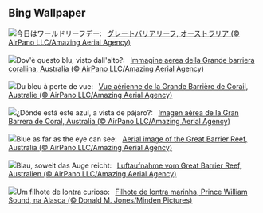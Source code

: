 ## Bing Wallpaper
![](https://www.bing.com/th?id=OHR.ReefAwareness_JA-JP3893578762_UHD.jpg&w=1000)今日はワールドリーフデー:&nbsp;&ensp;[グレートバリアリーフ, オーストラリア (© AirPano LLC/Amazing Aerial Agency)](https://www.bing.com/th?id=OHR.ReefAwareness_JA-JP3893578762_UHD.jpg)
<br><br/>
![](https://www.bing.com/th?id=OHR.ReefAwareness_IT-IT7365437503_UHD.jpg&w=1000)Dov'è questo blu, visto dall'alto?:&nbsp;&ensp;[Immagine aerea della Grande barriera corallina, Australia (© AirPano LLC/Amazing Aerial Agency)](https://www.bing.com/th?id=OHR.ReefAwareness_IT-IT7365437503_UHD.jpg)
<br><br/>
![](https://www.bing.com/th?id=OHR.ReefAwareness_FR-FR6730128355_UHD.jpg&w=1000)Du bleu à perte de vue:&nbsp;&ensp;[Vue aérienne de la Grande Barrière de Corail, Australie (© AirPano LLC/Amazing Aerial Agency)](https://www.bing.com/th?id=OHR.ReefAwareness_FR-FR6730128355_UHD.jpg)
<br><br/>
![](https://www.bing.com/th?id=OHR.ReefAwareness_ES-ES1945757538_UHD.jpg&w=1000)¿Dónde está este azul, a vista de pájaro?:&nbsp;&ensp;[Imagen aérea de la Gran Barrera de Coral, Australia (© AirPano LLC/Amazing Aerial Agency)](https://www.bing.com/th?id=OHR.ReefAwareness_ES-ES1945757538_UHD.jpg)
<br><br/>
![](https://www.bing.com/th?id=OHR.ReefAwareness_EN-GB8413195988_UHD.jpg&w=1000)Blue as far as the eye can see:&nbsp;&ensp;[Aerial image of the Great Barrier Reef, Australia (© AirPano LLC/Amazing Aerial Agency)](https://www.bing.com/th?id=OHR.ReefAwareness_EN-GB8413195988_UHD.jpg)
<br><br/>
![](https://www.bing.com/th?id=OHR.ReefAwareness_DE-DE8258767284_UHD.jpg&w=1000)Blau, soweit das Auge reicht:&nbsp;&ensp;[Luftaufnahme vom Great Barrier Reef, Australien (© AirPano LLC/Amazing Aerial Agency)](https://www.bing.com/th?id=OHR.ReefAwareness_DE-DE8258767284_UHD.jpg)
<br><br/>
![](https://www.bing.com/th?id=OHR.WorldOtterDay_PT-BR8489449093_UHD.jpg&w=1000)Um filhote de lontra curioso:&nbsp;&ensp;[Filhote de lontra marinha, Prince William Sound, na Alasca (© Donald M. Jones/Minden Pictures)](https://www.bing.com/th?id=OHR.WorldOtterDay_PT-BR8489449093_UHD.jpg)
<br><br/>
